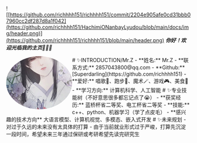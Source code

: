 ![[https://github.com/richhhh151/richhhh151/commit/2204e905afe0cd31bbb07960cc2df287d8a1f042](https://github.com/richhhh151/HachimiONanbayLyudou/blob/main/docs/img/header.png)](https://github.com/richhhh151/richhhh151/blob/main/header.png)
***你好！欢迎光临我的主页🧡💛💚***

<img align="left" src="docs/img/IMG_2304.JPG" width="180" style="border-radius:50%"/>
# ✨INTRODUCTION/Mr.Z
- **姓名:** Mr.Z  
- **联系方式:** 2857043800@qq.com  
- **Github:** [Superdarling](https://github.com/richhhh151)
- **爱好:** 唱歌🎤、跑步🏃、魔术🪄、游戏🎮、美食🥘
- **学习方向:** 计算机科学、人工智能
# ✨专业技能树（不好意思很多都忘记点了😭）
- **获奖经历:** 蓝桥杯省二等奖、电工杯省二等奖
- **技能:** c++、python、机器学习（学了点皮毛）
- **感兴趣的技术方向** 大语言模型、计算机视觉、多模态、嵌入式开发
# ✨未来规划
- 对过于久远的未来没有太具体的打算
- 由于当前就业形式过于严峻，打算先沉淀一段时间，希望未来三年通过保研或考研希望先读完研究生
<!--
